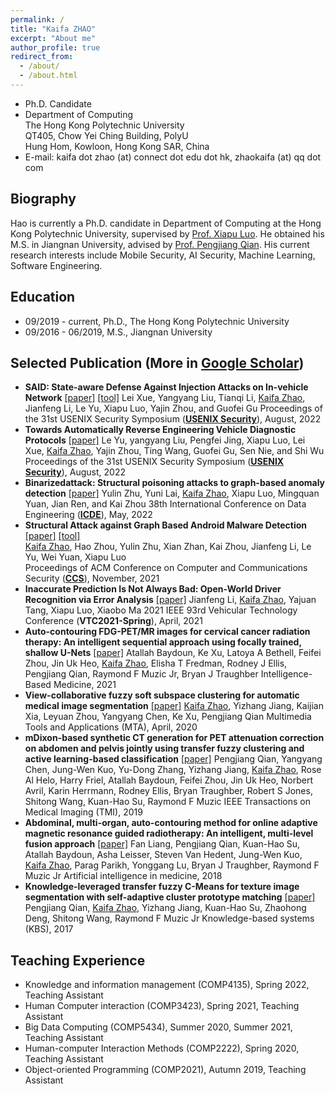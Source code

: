 ```yaml
---
permalink: /
title: "Kaifa ZHAO"
excerpt: "About me"
author_profile: true
redirect_from: 
  - /about/
  - /about.html
---
```


- Ph.D. Candidate
- Department of Computing  
  The Hong Kong Polytechnic University  
  QT405, Chow Yei Ching Building, PolyU  
  Hung Hom, Kowloon, Hong Kong SAR, China
- E-mail: kaifa dot zhao (at) connect dot edu dot hk, zhaokaifa (at) qq dot com

## Biography
Hao is currently a Ph.D. candidate in Department of Computing at the Hong Kong Polytechnic University, supervised by [Prof. Xiapu Luo](http://www4.comp.polyu.edu.hk/~csxluo/). He obtained his M.S. in Jiangnan University, advised by [Prof. Pengjiang Qian](http://ai.jiangnan.edu.cn/info/1013/1509.htm). His current research interests include Mobile Security, AI Security, Machine Learning, Software Engineering.


## Education
- 09/2019 - current, Ph.D., The Hong Kong Polytechnic University
- 09/2016 - 06/2019, M.S., Jiangnan University


## Selected Publication (More in [Google Scholar](https://scholar.google.com/citations?user=fbbYlrgAAAAJ&hl=zh-TW))
- **SAID: State-aware Defense Against Injection Attacks on In-vehicle Network**
  [[paper]](/files/SAID.pdf)
  [[tool]](https://github.com/rewhy/said)
  Lei Xue, Yangyang Liu, Tianqi Li, <u>Kaifa Zhao</u>, Jianfeng Li, Le Yu, Xiapu Luo, Yajin Zhou, and Guofei Gu
  Proceedings of the 31st USENIX Security Symposium ([**USENIX Security**](https://www.usenix.org/conference/usenixsecurity22)), August, 2022
- **Towards Automatically Reverse Engineering Vehicle Diagnostic Protocols**
  [[paper]](/files/Toward_sec22.pdf)
  Le Yu, yangyang Liu, Pengfei Jing, Xiapu Luo, Lei Xue, <u>Kaifa Zhao</u>, Yajin Zhou, Ting Wang, Guofei Gu, Sen Nie, and Shi Wu
Proceedings of the 31st USENIX Security Symposium ([**USENIX Security**](https://www.usenix.org/conference/usenixsecurity22)), August, 2022
- **Binarizedattack: Structural poisoning attacks to graph-based anomaly detection**
  [[paper]](/files/Binarizedattack.pdf)
  Yulin Zhu, Yuni Lai, <u>Kaifa Zhao</u>, Xiapu Luo, Mingquan Yuan, Jian Ren, and Kai Zhou
  38th International Conference on Data Engineering ([**ICDE**](https://icde2022.ieeecomputer.my/)), May, 2022
- **Structural Attack against Graph Based Android Malware Detection**  
  [[paper]](/files/HRAT.pdf) 
  [[tool]](https://sites.google.com/view/hrat)  
  <u>Kaifa Zhao</u>, Hao Zhou, Yulin Zhu, Xian Zhan, Kai Zhou, Jianfeng Li, Le Yu, Wei Yuan, Xiapu Luo  
  Proceedings of ACM Conference on Computer and Communications Security ([**CCS**](https://www.sigsac.org/ccs/CCS2021/)), November, 2021
- **Inaccurate Prediction Is Not Always Bad: Open-World Driver Recognition via Error Analysis**
  [[paper]](/files/VTC.pdf)
  Jianfeng Li, <u>Kaifa Zhao</u>, Yajuan Tang, Xiapu Luo, Xiaobo Ma
  2021 IEEE 93rd Vehicular Technology Conference (**VTC2021-Spring**), April, 2021
- **Auto-contouring FDG-PET/MR images for cervical cancer radiation therapy: An intelligent sequential approach using focally trained, shallow U-Nets**
  [[paper]](/files/Atallah_IBM.pdf)
  Atallah Baydoun, Ke Xu, Latoya A Bethell, Feifei Zhou, Jin Uk Heo, <u>Kaifa Zhao</u>, Elisha T Fredman, Rodney J Ellis, Pengjiang Qian, Raymond F Muzic Jr, Bryan J Traughber
  Intelligence-Based Medicine, 2021
- **View-collaborative fuzzy soft subspace clustering for automatic medical image segmentation**
  [[paper]](/files/MVC_FSSC.pdf)
  <u>Kaifa Zhao</u>, Yizhang Jiang, Kaijian Xia, Leyuan Zhou, Yangyang Chen, Ke Xu, Pengjiang Qian
  Multimedia Tools and Applications (MTA), April, 2020
- **mDixon-based synthetic CT generation for PET attenuation correction on abdomen and pelvis jointly using transfer fuzzy clustering and active learning-based classification**
  [[paper]](/files/TMI_2019.pdf)
  Pengjiang Qian, Yangyang Chen, Jung-Wen Kuo, Yu-Dong Zhang, Yizhang Jiang, <u>Kaifa Zhao</u>, Rose Al Helo, Harry Friel, Atallah Baydoun, Feifei Zhou, Jin Uk Heo, Norbert Avril, Karin Herrmann, Rodney Ellis, Bryan Traughber, Robert S Jones, Shitong Wang, Kuan-Hao Su, Raymond F Muzic
  IEEE Transactions on Medical Imaging (TMI), 2019
- **Abdominal, multi-organ, auto-contouring method for online adaptive magnetic resonance guided radiotherapy: An intelligent, multi-level fusion approach**
  [[paper]](/files/AIM_2018.pdf)
  Fan Liang, Pengjiang Qian, Kuan-Hao Su, Atallah Baydoun, Asha Leisser, Steven Van Hedent, Jung-Wen Kuo, <u>Kaifa Zhao</u>, Parag Parikh, Yonggang Lu, Bryan J Traughber, Raymond F Muzic Jr
  Artificial intelligence in medicine, 2018
- **Knowledge-leveraged transfer fuzzy C-Means for texture image segmentation with self-adaptive cluster prototype matching**
  [[paper]](https://pubmed.ncbi.nlm.nih.gov/30050232/)
  Pengjiang Qian, <u>Kaifa Zhao</u>, Yizhang Jiang, Kuan-Hao Su, Zhaohong Deng, Shitong Wang, Raymond F Muzic Jr
  Knowledge-based systems (KBS), 2017


## Teaching Experience
- Knowledge and information management (COMP4135), Spring 2022, Teaching Assistant
- Human Computer interaction (COMP3423), Spring 2021, Teaching Assistant
- Big Data Computing (COMP5434), Summer 2020, Summer 2021, Teaching Assistant
- Human-computer Interaction Methods (COMP2222), Spring 2020, Teaching Assistant
- Object-oriented Programming (COMP2021), Autumn 2019, Teaching Assistant



